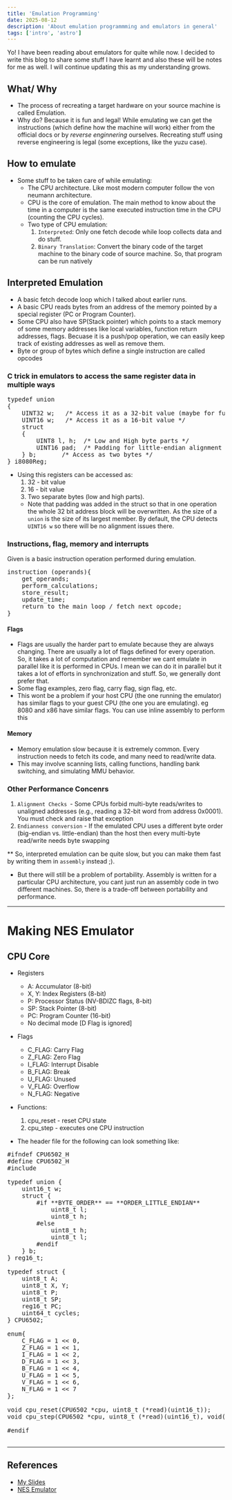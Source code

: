 ```yaml
---
title: 'Emulation Programming'
date: 2025-08-12
description: 'About emulation programmming and emulators in general'
tags: ['intro', 'astro']
---
```


Yo! I have been reading about emulators for quite while now. I decided to write this blog to share some stuff I have learnt and also these will be notes for me as well. I will continue updating this as my understanding grows.

## What/ Why

- The process of recreating a target hardware on your source machine is called Emulation.
- Why do? Because it is fun and legal! While emulating we can get the instructions (which define how the machine will work) either from the official docs or by _reverse enginnering_ ourselves. Recreating stuff using reverse engineering is legal (some exceptions, like the yuzu case).

## How to emulate

- Some stuff to be taken care of while emulating:
  - The CPU architecture. Like most modern computer follow the von neumann architecture.
  - CPU is the core of emulation. The main method to know about the time in a computer is the same executed instruction time in the CPU (counting the CPU cycles).
  - Two type of CPU emulation:
    1. `Interpreted`: Only one fetch decode while loop collects data and do stuff.
    2. `Binary Translation`: Convert the binary code of the target machine to the binary code of source machine. So, that program can be run natively

## Interpreted Emulation

- A basic fetch decode loop which I talked about earlier runs.
- A basic CPU reads bytes from an address of the memory pointed by a special register (PC or Program Counter).
- Some CPU also have SP(Stack pointer) which points to a stack memory of some memory addresses like local variables, function return addresses, flags. Becuase it is a push/pop operation, we can easily keep track of existing addresses as well as remove them.
- Byte or group of bytes which define a single instruction are called opcodes

### C trick in emulators to access the same register data in multiple ways

<pre>
typedef union
{
    UINT32 w;   /* Access it as a 32-bit value (maybe for full register set) */
    UINT16 w;   /* Access it as a 16-bit value */
    struct
    {
        UINT8 l, h;  /* Low and High byte parts */
        UINT16 pad;  /* Padding for little-endian alignment */
    } b;       /* Access as two bytes */
} i8080Reg;
</pre>

- Using this registers can be accessed as:
  1. 32 - bit value
  2. 16 - bit value
  3. Two separate bytes (low and high parts).
  - Note that padding was added in the struct so that in one operation the whole 32 bit address block will be overwritten. As the size of a `union` is the size of its largest member. By default, the CPU detects `UINT16 w` so there will be no alignment issues there.

### Instructions, flag, memory and interrupts

Given is a basic instruction operation performed during emulation.

<pre>
instruction (operands){
    get_operands;
    perform_calculations;
    store_result;
    update_time;
    return to the main loop / fetch next opcode;
}
</pre>

#### Flags

- Flags are usually the harder part to emulate because they are always changing. There are usually a lot of flags defined for every operation. So, it takes a lot of computation and remember we cant emulate in parallel like it is performed in CPUs. I mean we can do it in parallel but it takes a lot of efforts in synchronization and stuff. So, we generally dont prefer that.
- Some flag examples, zero flag, carry flag, sign flag, etc.
- This wont be a problem if your host CPU (the one running the emulator) has similar flags to your guest CPU (the one you are emulating). eg 8080 and x86 have similar flags. You can use inline assembly to perform this

#### Memory

- Memory emulation slow because it is extremely common. Every instruction needs to fetch its code, and many need to read/write data.
- This may involve scanning lists, calling functions, handling bank switching, and simulating MMU behavior.

### Other Performance Concenrs

1. `Alignment Checks `- Some CPUs forbid multi-byte reads/writes to unaligned addresses (e.g., reading a 32-bit word from address 0x0001). You must check and raise that exception
2. `Endianness conversion` - If the emulated CPU uses a different byte order (big-endian vs. little-endian) than the host then every multi-byte read/write needs byte swapping

\*\* So, interpreted emulation can be quite slow, but you can make them fast by writing them in `assembly` instead ;).

- But there will still be a problem of portability. Assembly is written for a particular CPU architecture, you cant just run an assembly code in two different machines. So, there is a trade-off between portability and performance.

---

# Making NES Emulator

## CPU Core

- Registers
  - A: Accumulator (8-bit)
  - X, Y: Index Registers (8-bit)
  - P: Processor Status (NV-BDIZC flags, 8-bit)
  - SP: Stack Pointer (8-bit)
  - PC: Program Counter (16-bit)
  - No decimal mode [D Flag is ignored]

- Flags
  - C_FLAG: Carry Flag
  - Z_FLAG: Zero Flag
  - I_FLAG: Interrupt Disable
  - B_FLAG: Break
  - U_FLAG: Unused
  - V_FLAG: Overflow
  - N_FLAG: Negative

- Functions:
  1. cpu_reset - reset CPU state
  2. cpu_step - executes one CPU instruction

- The header file for the following can look something like:
<pre>
#ifndef CPU6502_H
#define CPU6502_H
#include <stdint.h>

typedef union {
    uint16_t w;
    struct {
        #if **BYTE_ORDER** == **ORDER_LITTLE_ENDIAN**
            uint8_t l;
            uint8_t h;
        #else
            uint8_t h;
            uint8_t l;
        #endif
    } b;
} reg16_t;

typedef struct {
    uint8_t A;
    uint8_t X, Y;
    uint8_t P;
    uint8_t SP;
    reg16_t PC;
    uint64_t cycles;
} CPU6502;

enum{
    C_FLAG = 1 << 0,
    Z_FLAG = 1 << 1,
    I_FLAG = 1 << 2,
    D_FLAG = 1 << 3,
    B_FLAG = 1 << 4,
    U_FLAG = 1 << 5,
    V_FLAG = 1 << 6,
    N_FLAG = 1 << 7
};

void cpu_reset(CPU6502 *cpu, uint8_t (*read)(uint16_t));
void cpu_step(CPU6502 *cpu, uint8_t (*read)(uint16_t), void(\*write)(uint16_t, uint8_t));

#endif

</pre>

---

## References

- [My Slides](https://saksham-kumar-14.github.io/emulationPPT)
- [NES Emulator](https://github.com/saksham-kumar-14/NESish)

